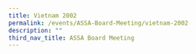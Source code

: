 ```yaml
---
title: Vietnam 2002
permalink: /events/ASSA-Board-Meeting/vietnam-2002
description: ""
third_nav_title: ASSA Board Meeting
---
```

